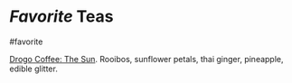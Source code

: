 # *Favorite* Teas
#favorite

[Drogo Coffee: The Sun](https://www.drogocoffee.com/product-page/the-sun). Rooibos, sunflower petals, thai ginger, pineapple, edible glitter.
